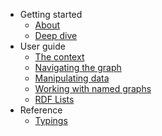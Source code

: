 * Getting started
  * [About](/)
  * [Deep dive](deep-dive.md)
* User guide
  * [The context](context.md)
  * [Navigating the graph](traversal.md)
  * [Manipulating data](manipulation.md)
  * [Working with named graphs](named-graphs.md)
  * [RDF Lists](rdf-lists.md)
* Reference
  * [Typings](https://github.com/DefinitelyTyped/DefinitelyTyped/tree/master/types/clownface)
